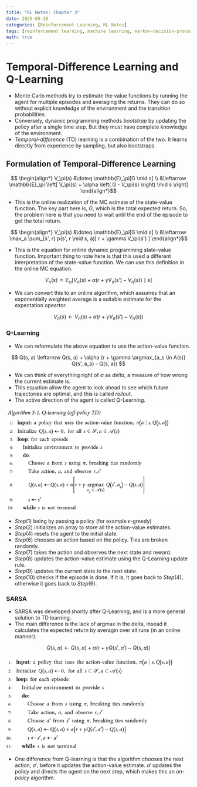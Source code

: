 ```yaml
---
title: "RL Notes: Chapter 3"
date: 2025-05-30
categories: [Reinforcement Learning, ML Notes]
tags: [reinforcement learning, machine learning, markov-decision-processes]
math: true
---
```


# Temporal-Difference Learning and Q-Learning

- Monte Carlo methods try to estimate the value functions by running the agent for multiple episodes and averaging the returns. They can do so without explicit knowledge of the environment and the transition probabilities.
- Conversely, dynamic programming methods *bootstrap* by updating the policy after a single time step. But they must have complete knowledge of the environment.
- *Temporal-difference* (TD) learning is a combination of the two. It learns directly from experience by sampling, but also bootstraps.

## Formulation of Temporal-Difference Learning

$$ \begin{align*}
V_\pi(s) &\doteq \mathbb{E}_\pi[G \mid s] \\
         &\leftarrow \mathbb{E}_\pi \left[ V_\pi(s) + \alpha \left( G - V_\pi(s) \right) \mid s \right]
\end{align*}$$  
- This is the online realization of the MC esimate of the state-value function. The key part here is, $G$, which is the total expected return. So, the problem here is that you need to wait until the end of the episode to get the total return. 

$$ \begin{align*}
V_\pi(s) &\doteq \mathbb{E}_\pi[G \mid s] \\
         &\leftarrow \max_a \sum_{s', r} p(s', r \mid s, a)[ r + \gamma V_\pi(s') ]
\end{align*}$$  
- This is the equation for online dynamic programming state-value function. Important thing to note here is that this used a different interpretation of the state-value function. We can use this definition in the online MC equation.

$$V_\pi(s) \doteq \mathbb{E}_\pi[V_\pi(s) + \alpha (r + \gamma V_\pi(s') - V_\pi(s)) \mid s]$$
- We can convert this to an online algorithm, which assumes that an exponentially weighted average is a suitable estimate for the expectation opeartor.

$$ V_\pi(s) \leftarrow V_\pi(s) + \alpha (r + \gamma V_\pi(s') - V_\pi(s))$$

### Q-Learning
- We can reformulate the above equation to use the action-value function.

$$ Q(s, a) \leftarrow Q(s, a) + \alpha (r + \gamma \argmax_{a_s \in A(s)} Q(s', a_s) - Q(s, a)) $$
- We can think of everything right of $\alpha$ as *delta*, a measure of how wrong the current estimate is. 
- This equation allow the agent to look ahead to see which future trajectories are optimal, and this is called *rollout*.
- The active direction of the agent is called Q-Learning.

![Q-Learning](assets/img/q_learning.png)

- $Step (1)$ being by passing a policy (for example $\epsilon$-greedy)
- $Step (2)$ initializes an array to store all the action-value estimates.
- $Step (4)$ resets the agent to the initial state.
- $Step (6)$ chooses an action based on the policy. Ties are broken randomly.
- $Step (7)$ takes the action and observes the next state and reward.
- $Step (8)$ updates the action-value estimate using the Q-Learning update rule.
- $Step (9)$ updates the current state to the next state.
- $Step (10)$ checks if the episode is done. If it is, it goes back to $Step (4)$, otherwise it goes back to $Step (6)$.  


### SARSA
- SARSA was developed shortly after Q-Learning, and is a more general solution to TD learning.
- The main difference is the lack of argmax in the delta, insead it calculates the expected return by averagin over all runs (in an online manner).

$$ Q(s, a) \leftarrow Q(s, a) + \alpha (r + \gamma Q(s', a') - Q(s, a)) $$

![SARSA](assets/img/sarsa.png)

- One difference from Q-learning is that the algorithm chooses the next action, $a'$, before it updates the action-value estimate. $a'$ updates the policy and directs the agent on the next step, which makes this an *on-policy* algorithm.

